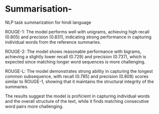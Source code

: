 # Summarisation-
NLP task summarization for hindi language

ROUGE-1: The model performs well with unigrams, achieving high recall (0.805) and precision (0.831), indicating strong performance in capturing individual words from the reference summaries.

ROUGE-2: The model shows reasonable performance with bigrams, achieving a slightly lower recall (0.729) and precision (0.737), which is expected since matching longer word sequences is more challenging.

ROUGE-L: The model demonstrates strong ability in capturing the longest common subsequence, with recall (0.785) and precision (0.808) scores similar to ROUGE-1, showing that it maintains the structural integrity of the summaries.

The results suggest the model is proficient in capturing individual words and the overall structure of the text, while it finds matching consecutive word pairs more challenging.
